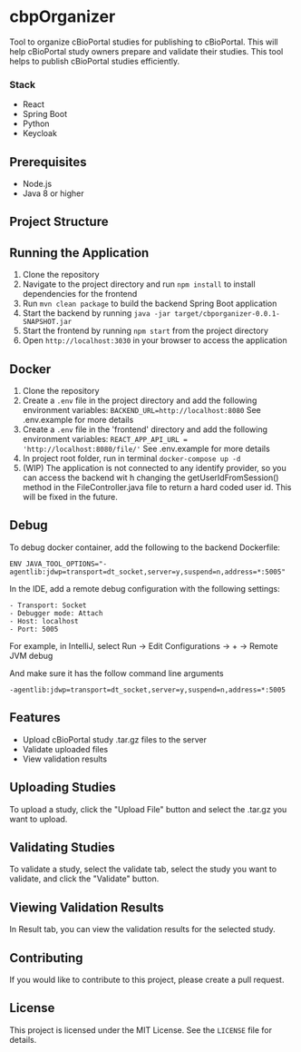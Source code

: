 # cbpOrganizer
Tool to organize cBioPortal studies for publishing to cBioPortal. This will help cBioPortal study owners prepare and validate their studies. This tool helps to publish cBioPortal studies efficiently.

### Stack
- React
- Spring Boot
- Python
- Keycloak

## Prerequisites

- Node.js
- Java 8 or higher

## Project Structure

## Running the Application

1. Clone the repository
2. Navigate to the project directory and run `npm install` to install dependencies for the frontend
3. Run `mvn clean package` to build the backend Spring Boot application
4. Start the backend by running `java -jar target/cbporganizer-0.0.1-SNAPSHOT.jar`
5. Start the frontend by running `npm start` from the project directory
6. Open `http://localhost:3030` in your browser to access the application

## Docker
1. Clone the repository
2. Create a `.env` file in the project directory and add the following environment variables:
```BACKEND_URL=http://localhost:8080``` See  .env.example for more details
3. Create a `.env` file in the 'frontend' directory and add the following environment variables:
```REACT_APP_API_URL = 'http://localhost:8080/file/'``` See  .env.example for more details
4. In project root folder, run in terminal `docker-compose up -d`
5. (WIP) The application is not connected to any identify provider, so you can access the backend wit
h changing the getUserIdFromSession() method in the FileController.java file to return a hard coded
 user id. This will be fixed in the future.

## Debug
To debug docker container, add the following to the backend Dockerfile:

```ENV JAVA_TOOL_OPTIONS="-agentlib:jdwp=transport=dt_socket,server=y,suspend=n,address=*:5005"```

In the IDE, add a remote debug configuration with the following settings:
```
- Transport: Socket
- Debugger mode: Attach
- Host: localhost
- Port: 5005
```
For example, in IntelliJ, select Run -> Edit Configurations -> + -> Remote JVM debug

And make sure it has the follow command line arguments

``` 
-agentlib:jdwp=transport=dt_socket,server=y,suspend=n,address=*:5005 
```

## Features

- Upload cBioPortal study .tar.gz files to the server
- Validate uploaded files
- View validation results

## Uploading Studies

To upload a study, click the "Upload File" button and select the .tar.gz you want to upload.

## Validating Studies

To validate a study, select the validate tab, select the study you want to validate, and click the "Validate" button.

## Viewing Validation Results
In Result tab, you can view the validation results for the selected study.

## Contributing

If you would like to contribute to this project, please create a pull request.

## License
This project is licensed under the MIT License. See the `LICENSE` file for details.

